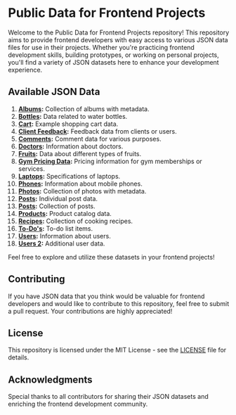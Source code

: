 # Public Data for Frontend Projects

Welcome to the Public Data for Frontend Projects repository! This repository aims to provide frontend developers with easy access to various JSON data files for use in their projects. Whether you're practicing frontend development skills, building prototypes, or working on personal projects, you'll find a variety of JSON datasets here to enhance your development experience.

## Available JSON Data

1. **[Albums](https://raw.githubusercontent.com/ahnaf4D/public-data-for-frontend-projects/main/albums.json):** Collection of albums with metadata.
2. **[Bottles](https://raw.githubusercontent.com/ahnaf4D/public-data-for-frontend-projects/main/bottles.json):** Data related to water bottles.
3. **[Cart](https://raw.githubusercontent.com/ahnaf4D/public-data-for-frontend-projects/main/cart.json):** Example shopping cart data.
4. **[Client Feedback](https://raw.githubusercontent.com/ahnaf4D/public-data-for-frontend-projects/main/clientFeedback.json):** Feedback data from clients or users.
5. **[Comments](https://raw.githubusercontent.com/ahnaf4D/public-data-for-frontend-projects/main/comments.json):** Comment data for various purposes.
6. **[Doctors](https://raw.githubusercontent.com/ahnaf4D/public-data-for-frontend-projects/main/doctors.json):** Information about doctors.
7. **[Fruits](https://raw.githubusercontent.com/ahnaf4D/public-data-for-frontend-projects/main/fruits.json):** Data about different types of fruits.
8. **[Gym Pricing Data](https://raw.githubusercontent.com/ahnaf4D/public-data-for-frontend-projects/main/gym-pricing-data.json):** Pricing information for gym memberships or services.
9. **[Laptops](https://raw.githubusercontent.com/ahnaf4D/public-data-for-frontend-projects/main/laptops.json):** Specifications of laptops.
10. **[Phones](https://raw.githubusercontent.com/ahnaf4D/public-data-for-frontend-projects/main/phones.json):** Information about mobile phones.
11. **[Photos](https://raw.githubusercontent.com/ahnaf4D/public-data-for-frontend-projects/main/photoes.json):** Collection of photos with metadata.
12. **[Posts](https://raw.githubusercontent.com/ahnaf4D/public-data-for-frontend-projects/main/post.json):** Individual post data.
13. **[Posts](https://raw.githubusercontent.com/ahnaf4D/public-data-for-frontend-projects/main/posts.json):** Collection of posts.
14. **[Products](https://raw.githubusercontent.com/ahnaf4D/public-data-for-frontend-projects/main/products.json):** Product catalog data.
15. **[Recipes](https://raw.githubusercontent.com/ahnaf4D/public-data-for-frontend-projects/main/recipes.json):** Collection of cooking recipes.
16. **[To-Do's](https://raw.githubusercontent.com/ahnaf4D/public-data-for-frontend-projects/main/todos.json):** To-do list items.
17. **[Users](https://raw.githubusercontent.com/ahnaf4D/public-data-for-frontend-projects/main/users.json):** Information about users.
18. **[Users 2](https://raw.githubusercontent.com/ahnaf4D/public-data-for-frontend-projects/main/users2.json):** Additional user data.

Feel free to explore and utilize these datasets in your frontend projects!

## Contributing

If you have JSON data that you think would be valuable for frontend developers and would like to contribute to this repository, feel free to submit a pull request. Your contributions are highly appreciated!

## License

This repository is licensed under the MIT License - see the [LICENSE](LICENSE) file for details.

## Acknowledgments

Special thanks to all contributors for sharing their JSON datasets and enriching the frontend development community.
